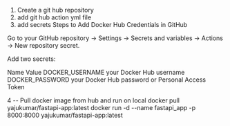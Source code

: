 1. Create a git hub repository
2. add git hub action yml file
3. add secrets
  Steps to Add Docker Hub Credentials in GitHub

  Go to your GitHub repository → Settings → Secrets and variables → Actions → New repository secret.

  Add two secrets:

  Name	Value
  DOCKER_USERNAME	your Docker Hub username
  DOCKER_PASSWORD	your Docker Hub password or Personal Access Token


4 -- Pull docker image from hub and run on local
  docker pull yajukumar/fastapi-app:latest
  docker run -d --name fastapi_app -p 8000:8000 yajukumar/fastapi-app:latest
